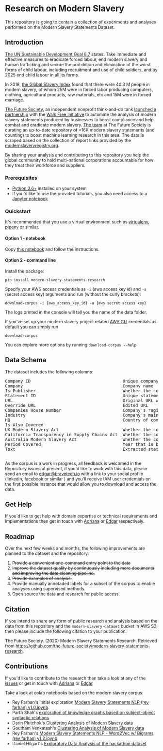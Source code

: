 # Research on Modern Slavery 

This repository is going to contain a collection of experiments and analyses performed on the Modern Slavery Statements Dataset.


## Introduction
[The UN Sustainable Development Goal 8.7](https://sustainabledevelopment.un.org/sdg8) states:
Take immediate and effective measures to eradicate forced labour, end modern slavery and human trafficking and secure the prohibition and elimination of the worst forms of child labour, including recruitment and use of child soldiers, and by 2025 end child labour in all its forms.

In 2018, [the Global Slavery Index](https://www.globalslaveryindex.org/2018/findings/highlights/) found that there were 40.3 M people in modern slavery, of whom 25M were in forced labor producing computers, clothing, agricultural products, raw materials, etc and 15M were in forced marriage.

[The Future Society](https://thefuturesociety.org/), an independent nonprofit think-and-do tank [launched a partnership](https://thefuturesociety.org/2020/06/23/project-aims-artificial-intelligence-against-modern-slavery/) with the [Walk Free Initiative](https://www.minderoo.org/walk-free/) to automate the analysis of modern slavery statements produced by businesses to boost compliance and help combat and eradicate modern slavery. [The team](https://thefuturesociety.org/our-team/) at The Future Society is curating an up-to-date repository of >16K modern slavery statements (and counting) to boost machine learning research in this area. The data is scraped based on the collection of report links provided by the [modernslaveryregistry.org](modernslaveryregistry.org).

By sharing your analysis and contributing to this repository you help the global community to hold multi-national corporations accountable for how they treat their workforce and suppliers.


### Prerequisites

- [Python 3.6+](https://www.python.org/downloads/release/python-3611/) installed on your system
- If you'd like to use the provided tutorials, you also need access to a [Jupyter notebook](https://jupyter.org/install.html)

### Quickstart

It's recommended that you use a virtual environment such as [virtualenv](https://virtualenv.pypa.io/en/latest/), [pipenv](https://pipenv-fork.readthedocs.io/en/latest/) or similar.


#### Option 1 - notebook
Copy [this notebook](https://github.com/the-future-society/modern-slavery-statements-research/blob/master/notebooks/Tutorial%20-%20Download%20Modern%20Slavery%20Corpus.ipynb) and follow the instructions.


#### Option 2 - command line

Install the package:
```
pip install modern-slavery-statements-research
```

Specify your AWS access credentials as `-i` (aws access key id) and `-a` (secret access key) arguments and run (without the curly brackets):
```
download-corpus -i {aws_access_key_id} -a {aws secret access key}
```
The logs printed in the console will tell you the name of the data folder.


If you've set up your modern slavery project related [AWS CLI](https://aws.amazon.com/cli/) credentials as default you can simply run
```
download-corpus
```

You can explore more options by running `download-corpus --help`

## Data Schema

The dataset includes the following columns:

 <pre>
Company ID                                    Unique company identifier
Company                                       Company name
Is Publisher                                  Whether the company is a publiser 
Statement ID                                  Unique statement identifier
URL                                           Original URL where the statement could be found
Override URL                                  Edited URL
Companies House Number                        Company's registered number in companieshouse.gov.uk
Industry                                      Company's main area of activity 
HQ                                            Country of company's headquarters
Is Also Covered                               
UK Modern Slavery Act                         Whether the company is legislated by the UK Modern Slavery Act 
California Transparency in Supply Chains Act  Whether the company is legislated by the California Transparency in Supply Chains Act 
Australia Modern Slavery Act                  Whether the company is legislated by the Australia Modern Slavery Act
Period Covered                                Year that is being reported for 
Text                                          Extracted statement text
 </pre>

As the corpus is a work in progress, all feedback is welcomed in the Repository issues 
at present, if you'd like to work with this data, please send an email to edgar@bravetech.io with a link to your social profile (linkedin, facebook or similar ) and you'll receive IAM user credentials on the first possible instance that would allow you to download and access the data.



## Get Help
If you'd like to get help with domain expertise or technical requirements and implementations then get in touch with [Adriana](mailto:adriana.bora@thefuturesociety.org) or [Edgar](mailto:edgar@bravetech.io) respectively.


## Roadmap

Over the next few weeks and months, the following improvements are planned to the dataset and the repository:

1. ~~Provide a convenient one-command entry point to the data~~
2. ~~Improve the dataset quality by continuously including more documents and improving the data cleaning pipeline.~~
3. ~~Provide examples of analysis.~~
4. Provide manually annotaded labels for a subset of the corpus to enable analyses using supervised methods.
5. Open source the data and research for public access. 



## Citation

If you intend to share any form of public research and analysis based on the data from this repository and the `modern-slavery-dataset` bucket in AWS S3, then please include the following citation to your publication:


The Future Society. (2020) Modern Slavery Statements Research. Retrieved from https://github.com/the-future-society/modern-slavery-statements-research.


## Contributions

If you'd like to contribute to the research then take a look at any of the [issues](https://github.com/the-future-society/modern-slavery-statements-research/issues) or get in touch with [Adriana](mailto:adriana.bora@thefuturesociety.org) or [Edgar](mailto:edgar@bravetech.io).



Take a look at colab notebooks based on the modern slavery corpus:

- Rey Farhan's initial exploration [Modern Slavery Statements NLP (rey farhan) v1.0.ipynb](https://colab.research.google.com/drive/1Xk3TZ-30CfNmUxxiDRrWh9S3nR74pZlj?usp=sharing).
- Parth Shah's [exploration of knowledge graphs based on subject-object syntactic relations](https://colab.research.google.com/drive/1Nig3YyHy8MEx5a1gmw_Hj95uYDAO30DV?usp=sharing)
- Darin Plutchok's [Clustering Analysis of Modern Slavery data](https://colab.research.google.com/drive/1J1m1Yoy93d5nyfEHCVcBGv-fFH7l9sfG?usp=sharing)
- Goutham Venkatesh's  [Clustering Analysis of Modern Slavery data](https://colab.research.google.com/drive/1bkM7WEe0_nPCCUCnvDC05g9xxGNtbcmM?usp=sharing)
- Rey Farhan's [Modern Slavery Statements NLP - Word2Vec w/ Bigrams (rey farhan) v1.2.ipynb](https://colab.research.google.com/drive/1S0EM1LFJ0KppuENMxiALe7ZikYjNhTLP#scrollTo=aWUYZx9KZbKL)
- Daniel Hilgart's [Exploratory Data Analysis of the hackathon dataset](https://github.com/the-future-society/modern-slavery-statements-research/blob/master/notebooks/EDA.ipynb)

